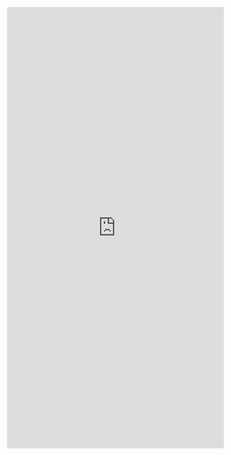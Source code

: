 <iframe src="https://wandb.ai/cesar-valdez-mcgill-university/ResearchTemplate/reports/Profiling--Vmlldzo5NDI1MjU0" style="border:none;height:1024px;width:100%"></iframe>
